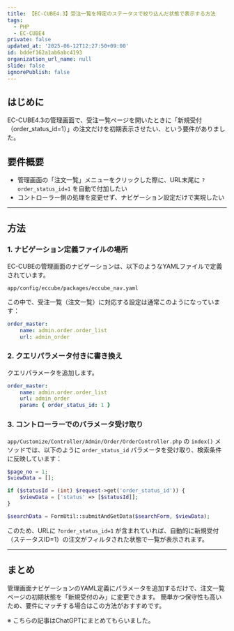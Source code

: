 ```yaml
---
title: 【EC-CUBE4.3】受注一覧を特定のステータスで絞り込んだ状態で表示する方法
tags:
  - PHP
  - EC-CUBE4
private: false
updated_at: '2025-06-12T12:27:50+09:00'
id: bddef162a1ab6abc4193
organization_url_name: null
slide: false
ignorePublish: false
---
```

## はじめに
EC-CUBE4.3の管理画面で、受注一覧ページを開いたときに「新規受付（order\_status\_id=1）」の注文だけを初期表示させたい、という要件がありました。

## 要件概要

* 管理画面の「注文一覧」メニューをクリックした際に、URL末尾に `?order_status_id=1` を自動で付加したい
* コントローラー側の処理を変更せず、ナビゲーション設定だけで実現したい

---

## 方法

### 1. ナビゲーション定義ファイルの場所

EC-CUBEの管理画面のナビゲーションは、以下のようなYAMLファイルで定義されています。

```
app/config/eccube/packages/eccube_nav.yaml
```

この中で、受注一覧（注文一覧）に対応する設定は通常このようになっています：

```yaml
order_master:
    name: admin.order.order_list
    url: admin_order
```

### 2. クエリパラメータ付きに書き換え

クエリパラメータを追加します。

```yaml
order_master:
    name: admin.order.order_list
    url: admin_order
    param: { order_status_id: 1 }
```

### 3. コントローラーでのパラメータ受け取り

`app/Customize/Controller/Admin/Order/OrderController.php` の `index()` メソッドでは、以下のように `order_status_id` パラメータを受け取り、検索条件に反映しています：

```php
$page_no = 1;
$viewData = [];

if ($statusId = (int) $request->get('order_status_id')) {
    $viewData = ['status' => [$statusId]];
}

$searchData = FormUtil::submitAndGetData($searchForm, $viewData);
```

このため、URLに `?order_status_id=1` が含まれていれば、自動的に新規受付（ステータスID=1）の注文がフィルタされた状態で一覧が表示されます。

---

## まとめ

管理画面ナビゲーションのYAML定義にパラメータを追加するだけで、注文一覧ページの初期状態を「新規受付のみ」に変更できます。
簡単かつ保守性も高いため、要件にマッチする場合はこの方法がおすすめです。

※ こちらの記事はChatGPTにまとめてもらいました。
